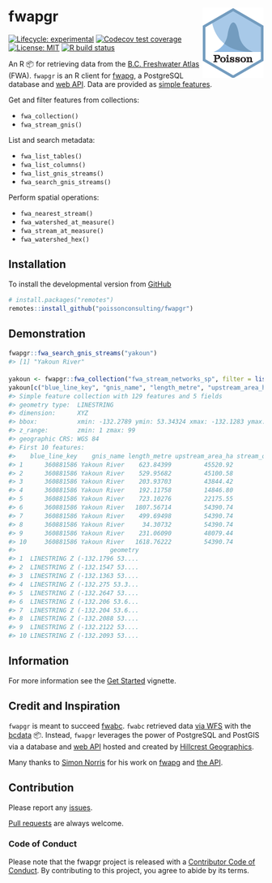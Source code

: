 
<!-- README.md is generated from README.Rmd. Please edit that file -->

# fwapgr <img src="man/figures/logo.png" align="right" />

<!-- badges: start -->

[![Lifecycle:
experimental](https://img.shields.io/badge/lifecycle-experimental-orange.svg)](https://www.tidyverse.org/lifecycle/#experimental)
[![Codecov test
coverage](https://codecov.io/gh/poissonconsulting/fwapgr/branch/master/graph/badge.svg)](https://codecov.io/gh/poissonconsulting/fwapgr?branch=master)
[![License:
MIT](https://img.shields.io/badge/License-MIT-green.svg)](https://opensource.org/licenses/MIT)
[![R build
status](https://github.com/poissonconsulting/fwapgr/workflows/R-CMD-check/badge.svg)](https://github.com/poissonconsulting/fwapgr/actions)
<!-- badges: end -->

An R 📦 for retrieving data from the [B.C. Freshwater
Atlas](https://www2.gov.bc.ca/gov/content/data/geographic-data-services/topographic-data/freshwater)
(FWA). `fwapgr` is an R client for
[fwapg](https://github.com/smnorris/fwapg), a PostgreSQL database and
[web API](https://hillcrestgeo.ca/fwapg/). Data are provided as [simple
features](https://github.com/r-spatial/sf).

Get and filter features from collections:

  - `fwa_collection()`  
  - `fwa_stream_gnis()`

List and search metadata:

  - `fwa_list_tables()`  
  - `fwa_list_columns()`  
  - `fwa_list_gnis_streams()`  
  - `fwa_search_gnis_streams()`

Perform spatial operations:

  - `fwa_nearest_stream()`  
  - `fwa_watershed_at_measure()`  
  - `fwa_stream_at_measure()`  
  - `fwa_watershed_hex()`

## Installation

To install the developmental version from
[GitHub](https://github.com/poissonconsulting/fwapgr)

``` r
# install.packages("remotes")
remotes::install_github("poissonconsulting/fwapgr")
```

## Demonstration

``` r
fwapgr::fwa_search_gnis_streams("yakoun")
#> [1] "Yakoun River"

yakoun <- fwapgr::fwa_collection("fwa_stream_networks_sp", filter = list(gnis_name = 'Yakoun River'))
yakoun[c("blue_line_key", "gnis_name", "length_metre", "upstream_area_ha", "stream_order")]
#> Simple feature collection with 129 features and 5 fields
#> geometry type:  LINESTRING
#> dimension:      XYZ
#> bbox:           xmin: -132.2789 ymin: 53.34324 xmax: -132.1283 ymax: 53.65705
#> z_range:        zmin: 1 zmax: 99
#> geographic CRS: WGS 84
#> First 10 features:
#>    blue_line_key    gnis_name length_metre upstream_area_ha stream_order
#> 1      360881586 Yakoun River    623.84399         45520.92            5
#> 2      360881586 Yakoun River    529.95682         45100.58            5
#> 3      360881586 Yakoun River    203.93703         43844.42            5
#> 4      360881586 Yakoun River    192.11758         14846.80            5
#> 5      360881586 Yakoun River    723.10276         22175.55            5
#> 6      360881586 Yakoun River   1807.56714         54390.74            5
#> 7      360881586 Yakoun River    499.69498         54390.74            5
#> 8      360881586 Yakoun River     34.30732         54390.74            5
#> 9      360881586 Yakoun River    231.06090         48079.44            5
#> 10     360881586 Yakoun River   1618.76222         54390.74            5
#>                          geometry
#> 1  LINESTRING Z (-132.1796 53....
#> 2  LINESTRING Z (-132.1547 53....
#> 3  LINESTRING Z (-132.1363 53....
#> 4  LINESTRING Z (-132.275 53.3...
#> 5  LINESTRING Z (-132.2647 53....
#> 6  LINESTRING Z (-132.206 53.6...
#> 7  LINESTRING Z (-132.204 53.6...
#> 8  LINESTRING Z (-132.2088 53....
#> 9  LINESTRING Z (-132.2122 53....
#> 10 LINESTRING Z (-132.2093 53....
```

## Information

For more information see the [Get
Started](https://poissonconsulting.github.io/fwapgr/articles/fwapgr.html)
vignette.

## Credit and Inspiration

`fwapgr` is meant to succeed
[fwabc](https://github.com/poissonconsulting/fwabc). `fwabc` retrieved
data [via
WFS](https://openmaps.gov.bc.ca/geo/pub/wfs?service=WFS&version=2.0.0&request=GetFeature&typeName=WHSE_BASEMAPPING.FWA_LAKES_POLY&outputFormat=json&SRSNAME=epsg%3A3005&CQL_FILTER=GNIS_NAME_1=%27Quamichan%20Lake%27)
with the [bcdata](https://github.com/bcgov/bcdata) 📦. Instead, `fwapgr`
leverages the power of PostgreSQL and PostGIS via a database and [web
API](https://hillcrestgeo.ca/fwapg/) hosted and created by [Hillcrest
Geographics](https://hillcrestgeo.ca/main/).

Many thanks to [Simon Norris](https://github.com/smnorris/fwapg) for his
work on [fwapg](https://github.com/smnorris/fwapg) and [the
API](https://hillcrestgeo.ca/fwapg/).

## Contribution

Please report any
[issues](https://github.com/poissonconsulting/fwapgr/issues).

[Pull requests](https://github.com/poissonconsulting/fwapgr/pulls) are
always welcome.

### Code of Conduct

Please note that the fwapgr project is released with a [Contributor Code
of
Conduct](https://www.contributor-covenant.org/version/1/0/0/code-of-conduct/).
By contributing to this project, you agree to abide by its terms.
